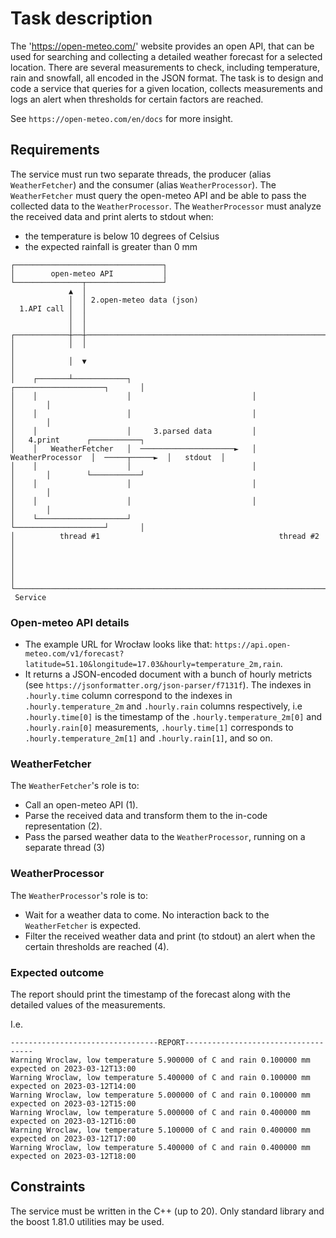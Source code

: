 # Task description
The 'https://open-meteo.com/' website provides an open API, that can be used for searching and collecting a detailed weather forecast for a selected location.
There are several measurements to check, including temperature, rain and snowfall, all encoded in the JSON format. The task is to design and code a service that queries for a given location,
collects measurements and logs an alert when thresholds for certain factors are reached.

See `https://open-meteo.com/en/docs` for more insight.

## Requirements
The service must run two separate threads, the producer (alias `WeatherFetcher`) and the consumer (alias `WeatherProcessor`).
The `WeatherFetcher` must query the open-meteo API and be able to pass the collected data to the `WeatherProcessor`.
The `WeatherProcessor` must analyze the received data and print alerts to stdout when:
 - the temperature is below 10 degrees of Celsius
 - the expected rainfall is greater than 0 mm

```
┌─────────────────────────────────┐
│        open-meteo API           │
└───────────────┬─────────────────┘
             ▲  │
             │  │ 2.open-meteo data (json)
  1.API call │  │
             │  │
             │  │
┌────────────┼──┼──────────────────────────────────────────────────────────────────┐
│            │  │                                                                  │
│            │  ▼                                                                  │
│    ┌───────┴────────────┐                           ┌────────────────────┐       │
│    │                    │                           │                    │       │
│    │                    │                           │                    │       │
│    │                    │     3.parsed data         │                    │   4.print      ┌───────────┐
│    │   WeatherFetcher   │  ─────────────────────►   │  WeatherProcessor  │  ─────┬─────►  │   stdout  │
│    │                    │                           │                    │       │        └───────────┘
│    │                    │                           │                    │       │
│    │                    │                           │                    │       │
│    └────────────────────┘                           └────────────────────┘       │
│          thread #1                                        thread #2              │
│                                                                                  │
│                                                                                  │
└──────────────────────────────────────────────────────────────────────────────────┘
 Service

```

### Open-meteo API details
* The example URL for Wrocław looks like that: `https://api.open-meteo.com/v1/forecast?latitude=51.10&longitude=17.03&hourly=temperature_2m,rain`.
* It returns a JSON-encoded document with a bunch of hourly metricts (see `https://jsonformatter.org/json-parser/f7131f`). The indexes in `.hourly.time` column correspond to the indexes in `.hourly.temperature_2m` and `.hourly.rain` columns respectively, i.e `.hourly.time[0]` is the timestamp of the `.hourly.temperature_2m[0]` and `.hourly.rain[0]` measurements, `.hourly.time[1]` corresponds to `.hourly.temperature_2m[1]` and `.hourly.rain[1]`, and so on.

### WeatherFetcher
The `WeatherFetcher`'s role is to:
* Call an open-meteo API (1). 
* Parse the received data and transform them to the in-code representation (2).
* Pass the parsed weather data to the `WeatherProcessor`, running on a separate thread (3)

### WeatherProcessor
The `WeatherProcessor`'s role is to:
* Wait for a weather data to come. No interaction back to the `WeatherFetcher` is expected.
* Filter the received weather data and print (to stdout) an alert when the certain thresholds are reached (4).

### Expected outcome
The report should print the timestamp of the forecast along with the detailed values of the measurements.

I.e.
```
---------------------------------REPORT------------------------------------
Warning Wroclaw, low temperature 5.900000 of C and rain 0.100000 mm expected on 2023-03-12T13:00
Warning Wroclaw, low temperature 5.400000 of C and rain 0.100000 mm expected on 2023-03-12T14:00
Warning Wroclaw, low temperature 5.000000 of C and rain 0.100000 mm expected on 2023-03-12T15:00
Warning Wroclaw, low temperature 5.000000 of C and rain 0.400000 mm expected on 2023-03-12T16:00
Warning Wroclaw, low temperature 5.100000 of C and rain 0.400000 mm expected on 2023-03-12T17:00
Warning Wroclaw, low temperature 5.400000 of C and rain 0.400000 mm expected on 2023-03-12T18:00
```

## Constraints
The service must be written in the C++ (up to 20). Only standard library and the boost 1.81.0 utilities may be used.
